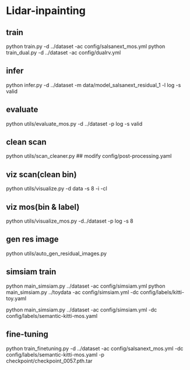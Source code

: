 # Lidar-inpainting

## train
python train.py -d ../dataset -ac config/salsanext_mos.yml
python train_dual.py -d ../dataset -ac config/dualrv.yml

## infer
python infer.py -d ../dataset -m data/model_salsanext_residual_1 -l log -s valid

## evaluate
python utils/evaluate_mos.py -d ../dataset -p log -s valid

## clean scan
python utils/scan_cleaner.py  ## modify config/post-processing.yaml

## viz scan(clean bin)
python utils/visualize.py -d data -s 8 -i -cl

## viz mos(bin & label)
python utils/visualize_mos.py -d../dataset -p log -s 8

## gen res image
python utils/auto_gen_residual_images.py

## simsiam train
python main_simsiam.py ../dataset -ac config/simsiam.yml
python main_simsiam.py ../toydata -ac config/simsiam.yml -dc config/labels/kitti-toy.yaml

python main_simsiam.py ../dataset -ac config/simsiam.yml -dc config/labels/semantic-kitti-mos.yaml

## fine-tuning
python train_finetuning.py -d ../dataset -ac config/salsanext_mos.yml -dc config/labels/semantic-kitti-mos.yaml -p checkpoint/checkpoint_0057.pth.tar